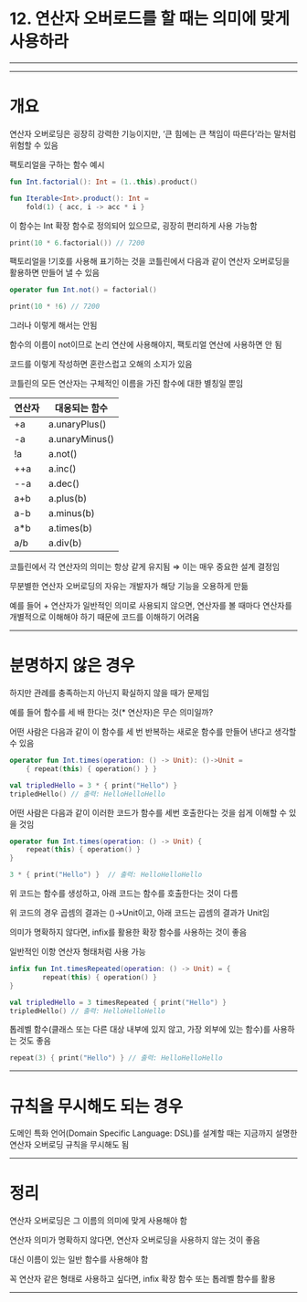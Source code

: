 # 12. 연산자 오버로드를 할 때는 의미에 맞게 사용하라

---

---

# 개요

연산자 오버로딩은 굉장히 강력한 기능이지만, ‘큰 힘에는 큰 책임이 따른다’라는 말처럼 위험할 수 있음

팩토리얼을 구하는 함수 예시

```kotlin
fun Int.factorial(): Int = (1..this).product()

fun Iterable<Int>.product(): Int =
    fold(1) { acc, i -> acc * i }
```

이 함수는 Int 확장 함수로 정의되어 있으므로, 굉장히 편리하게 사용 가능함

```kotlin
print(10 * 6.factorial()) // 7200
```

팩토리얼을 !기호를 사용해 표기하는 것을 코틀린에서 다음과 같이 연산자 오버로딩을 활용하면 만들어 낼 수 있음

```kotlin
operator fun Int.not() = factorial()

print(10 * !6) // 7200
```

그러나 이렇게 해서는 안됨

함수의 이름이 not이므로 논리 연산에 사용해야지, 팩토리얼 연산에 사용하면 안 됨

코드를 이렇게 작성하면 혼란스럽고 오해의 소지가 있음

코틀린의 모든 연산자는 구체적인 이름을 가진 함수에 대한 별칭일 뿐임

| 연산자 | 대응되는 함수 |
| --- | --- |
| +a | a.unaryPlus() |
| -a | a.unaryMinus() |
| !a | a.not() |
| ++a | a.inc() |
| --a | a.dec() |
| a+b | a.plus(b) |
| a-b | a.minus(b) |
| a*b | a.times(b) |
| a/b | a.div(b) |

코틀린에서 각 연산자의 의미는 항상 같게 유지됨 ⇒ 이는 매우 중요한 설계 결정임

무분별한 연산자 오버로딩의 자유는 개발자가 해당 기능을 오용하게 만듦

예를 들어 + 연산자가 일반적인 의미로 사용되지 않으면, 연산자를 볼 때마다 연산자를 개별적으로 이해해야 하기 때문에 코드를 이해하기 어려움

---

# 분명하지 않은 경우

하지만 관례를 충족하는지 아닌지 확실하지 않을 때가 문제임

예를 들어 함수를 세 배 한다는 것(* 연산자)은 무슨 의미일까?

어떤 사람은 다음과 같이 이 함수를 세 번 반복하는 새로운 함수를 만들어 낸다고 생각할 수 있음

```kotlin
operator fun Int.times(operation: () -> Unit): ()->Unit =
    { repeat(this) { operation() } }

val tripledHello = 3 * { print("Hello") }
tripledHello() // 출력: HelloHelloHello
```

어떤 사람은 다음과 같이 이러한 코드가 함수를 세번 호출한다는 것을 쉽게 이해할 수 있을 것임

```kotlin
operator fun Int.times(operation: () -> Unit) {
    repeat(this) { operation() }
}

3 * { print("Hello") }  // 출력: HelloHelloHello
```

위 코드는 함수를 생성하고, 아래 코드는 함수를 호출한다는 것이 다름

위 코드의 경우 곱셈의 결과는 ()→Unit이고, 아래 코드는 곱셈의 결과가 Unit임

의미가 명확하지 않다면, infix를 활용한 확장 함수를 사용하는 것이 좋음

일반적인 이항 연산자 형태처럼 사용 가능

```kotlin
infix fun Int.timesRepeated(operation: () -> Unit) = {
		repeat(this) { operation() }
}

val tripledHello = 3 timesRepeated { print("Hello") }
tripledHello() // 출력: HelloHelloHello
```

톱레벨 함수(클래스 또는 다른 대상 내부에 있지 않고, 가장 외부에 있는 함수)를 사용하는 것도 좋음

```kotlin
repeat(3) { print("Hello") } // 출력: HelloHelloHello
```

---

# 규칙을 무시해도 되는 경우

도메인 특화 언어(Domain Specific Language: DSL)를 설계할 때는 지금까지 설명한 연산자 오버로딩 규칙을 무시해도 됨

---

# 정리

연산자 오버로딩은 그 이름의 의미에 맞게 사용해야 함

연산자 의미가 명확하지 않다면, 연산자 오버로딩을 사용하지 않는 것이 좋음

대신 이름이 있는 일반 함수를 사용해야 함

꼭 연산자 같은 형태로 사용하고 싶다면, infix 확장 함수 또는 톱레벨 함수를 활용

---